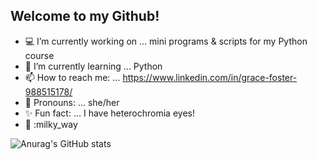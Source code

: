    <h2 align ="center>👋 🌌</h2>
  
   <h2 align="center">Welcome to my Github!</h2>
  
   
- :computer: I’m currently working on ... mini programs & scripts for my Python course
- 🧠 I’m currently learning ... Python
- 📫 How to reach me: ... https://www.linkedin.com/in/grace-foster-988515178/
- :woman: Pronouns: ... she/her
- :sparkles: Fun fact: ... I have heterochromia eyes!
- 👋 :milky_way

![Anurag's GitHub stats](https://github-readme-stats.vercel.app/api?username=Fallinqqq&theme=tokyonight&show_icons=true)

